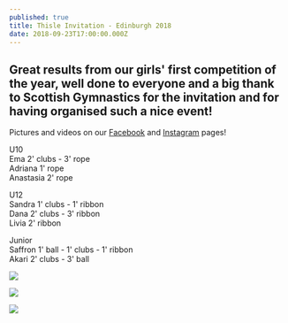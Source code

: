 ```yaml
---
published: true
title: Thisle Invitation - Edinburgh 2018
date: 2018-09-23T17:00:00.000Z
---
```

## Great results from our girls' first competition of the year, well done to everyone and a big thank to Scottish Gymnastics for the invitation and for having organised such a nice event!

Pictures and videos on our [Facebook](https://www.facebook.com/Rhythmic-Excellence-787019504729313/) and [Instagram](https://www.instagram.com/p/BoFJbqIl-qB/) pages!

U10\
Ema 2' clubs - 3' rope\
Adriana 1' rope\
Anastasia 2' rope

U12\
Sandra 1' clubs - 1' ribbon\
Dana 2' clubs - 3' ribbon\
Livia 2' ribbon

Junior\
Saffron 1' ball - 1' clubs - 1' ribbon\
Akari 2' clubs - 3' ball

![](/assets/img_20180923_203037_548.jpg)

![](/assets/img_20180923_203037_526.jpg)

![](/assets/img_20180923_203037_537.jpg)
